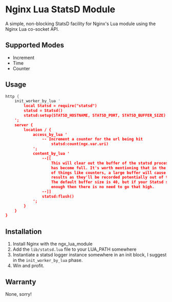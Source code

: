 # Nginx Lua StatsD Module

A simple, non-blocking StatsD facility for Nginx's Lua module using the Nginx Lua co-socket API.

## Supported Modes

- Increment
- Time
- Counter

## Usage

```lua
http {
	init_worker_by_lua '
		local Statsd = require("statsd")
		statsd = Statsd()
		statsd:setup(STATSD_HOSTNAME, STATSD_PORT, STATSD_BUFFER_SIZE)
	';
	server {
		location / {
			access_by_lua '
				-- Increment a counter for the url being hit
		      		statsd:count(ngx.var.uri)
			';		
			content_by_lua '
				--[[ 
					This will clear out the buffer of the statsd process if it
					has become full. It's worth mentioning that in the case
					of things like counters, a large buffer will cause inaccurate
					results as they'll be recorded potentially out of time period.
					The default buffer size is 40, but if your Statsd server is decent
					enough then there is no need to go that high.
				--]]
				statsd:flush()
			';		}	}}
```

## Installation

1. Install Nginx with the ngx_lua_module
2. Add the ```lib/statsd.lua``` file to your LUA_PATH somewhere
3. Instantiate a statsd logger instance somewhere in an init block, I suggest in the ```init_worker_by_lua``` phase.
4. Win and profit.

## Warranty

None, sorry!